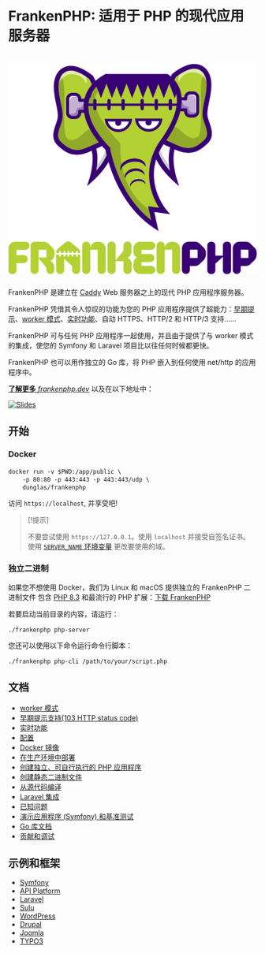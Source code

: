 # FrankenPHP: 适用于 PHP 的现代应用服务器

<h1 align="center"><a href="https://frankenphp.dev"><img src="frankenphp.png" alt="FrankenPHP" width="600"></a></h1>

FrankenPHP 是建立在 [Caddy](https://caddyserver.com/) Web 服务器之上的现代 PHP 应用程序服务器。

FrankenPHP 凭借其令人惊叹的功能为您的 PHP 应用程序提供了超能力：[早期提示](https://frankenphp.dev/docs/early-hints/)、[worker 模式](https://frankenphp.dev/docs/worker/)、[实时功能](https://frankenphp.dev/docs/mercure/)、自动 HTTPS、HTTP/2 和 HTTP/3 支持......

FrankenPHP 可与任何 PHP 应用程序一起使用，并且由于提供了与 worker 模式的集成，使您的 Symfony 和 Laravel 项目比以往任何时候都更快。

FrankenPHP 也可以用作独立的 Go 库，将 PHP 嵌入到任何使用 net/http 的应用程序中。

[**了解更多** *frankenphp.dev*](https://frankenphp.dev) 以及在以下地址中：

<a href="https://dunglas.dev/2022/10/frankenphp-the-modern-php-app-server-written-in-go/"><img src="https://dunglas.dev/wp-content/uploads/2022/10/frankenphp.png" alt="Slides" width="600"></a>

## 开始

### Docker

```console
docker run -v $PWD:/app/public \
    -p 80:80 -p 443:443 -p 443:443/udp \
    dunglas/frankenphp
```

访问 `https://localhost`, 并享受吧!

> [!提示]
>
> 不要尝试使用 `https://127.0.0.1`。使用 `localhost` 并接受自签名证书。
> 使用 [`SERVER_NAME` 环境变量](docs/cn/config.md#环境变量) 更改要使用的域。

### 独立二进制

如果您不想使用 Docker，我们为 Linux 和 macOS 提供独立的 FrankenPHP 二进制文件
包含 [PHP 8.3](https://www.php.net/releases/8.3/en.php) 和最流行的 PHP 扩展：[下载 FrankenPHP](https://github.com/dunglas/frankenphp/releases)

若要启动当前目录的内容，请运行：

```console
./frankenphp php-server
```

您还可以使用以下命令运行命令行脚本：

```console
./frankenphp php-cli /path/to/your/script.php
```

## 文档

* [worker 模式](https://frankenphp.dev/docs/worker/)
* [早期提示支持(103 HTTP status code)](https://frankenphp.dev/docs/early-hints/)
* [实时功能](https://frankenphp.dev/docs/mercure/)
* [配置](https://frankenphp.dev/docs/config/)
* [Docker 镜像](https://frankenphp.dev/docs/docker/)
* [在生产环境中部署](docs/cn/production.md)
* [创建独立、可自行执行的 PHP 应用程序](https://frankenphp.dev/docs/embed/)
* [创建静态二进制文件](https://frankenphp.dev/docs/static/)
* [从源代码编译](https://frankenphp.dev/docs/compile/)
* [Laravel 集成](https://frankenphp.dev/docs/laravel/)
* [已知问题](https://frankenphp.dev/docs/known-issues/)
* [演示应用程序 (Symfony) 和基准测试](https://github.com/dunglas/frankenphp-demo)
* [Go 库文档](https://pkg.go.dev/github.com/dunglas/frankenphp)
* [贡献和调试](https://frankenphp.dev/docs/contributing/)

## 示例和框架

* [Symfony](https://github.com/dunglas/symfony-docker)
* [API Platform](https://api-platform.com/docs/distribution/)
* [Laravel](https://frankenphp.dev/docs/laravel/)
* [Sulu](https://sulu.io/blog/running-sulu-with-frankenphp)
* [WordPress](https://github.com/dunglas/frankenphp-wordpress)
* [Drupal](https://github.com/dunglas/frankenphp-drupal)
* [Joomla](https://github.com/alexandreelise/frankenphp-joomla)
* [TYPO3](https://github.com/ochorocho/franken-typo3)
